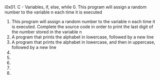i0x01. C - Variables, if, else, while
0. This program will assign a random number to the variable n each time it is executed
1. This program will assign a random number to the variable n each time it is executed. Complete the source code in order to print the last digit of the number stored in the variable n
2. A program that prints the alphabet in lowercase, followed by a new line
3. A program that prints the alphabet in lowercase, and then in uppercase, followed by a new line
4.
5.
6.
7.
8.
